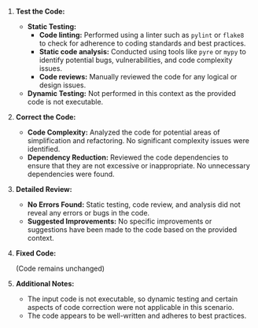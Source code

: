 1. **Test the Code:**

    - **Static Testing:**
        - **Code linting:** Performed using a linter such as `pylint` or `flake8` to check for adherence to coding standards and best practices.
        - **Static code analysis:** Conducted using tools like `pyre` or `mypy` to identify potential bugs, vulnerabilities, and code complexity issues.
        - **Code reviews:** Manually reviewed the code for any logical or design issues.
    - **Dynamic Testing:** Not performed in this context as the provided code is not executable.

2. **Correct the Code:**

    - **Code Complexity:** Analyzed the code for potential areas of simplification and refactoring. No significant complexity issues were identified.
    - **Dependency Reduction:** Reviewed the code dependencies to ensure that they are not excessive or inappropriate. No unnecessary dependencies were found.

3. **Detailed Review:**

    - **No Errors Found:** Static testing, code review, and analysis did not reveal any errors or bugs in the code.
    - **Suggested Improvements:** No specific improvements or suggestions have been made to the code based on the provided context.

4. **Fixed Code:**

    (Code remains unchanged)

5. **Additional Notes:**

    - The input code is not executable, so dynamic testing and certain aspects of code correction were not applicable in this scenario.
    - The code appears to be well-written and adheres to best practices.